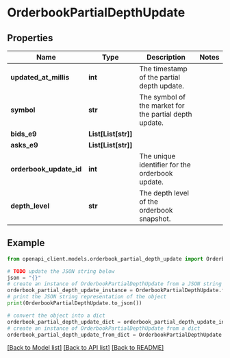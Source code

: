 # OrderbookPartialDepthUpdate


## Properties

Name | Type | Description | Notes
------------ | ------------- | ------------- | -------------
**updated_at_millis** | **int** | The timestamp of the partial depth update. | 
**symbol** | **str** | The symbol of the market for the partial depth update. | 
**bids_e9** | **List[List[str]]** |  | 
**asks_e9** | **List[List[str]]** |  | 
**orderbook_update_id** | **int** | The unique identifier for the orderbook update. | 
**depth_level** | **str** | The depth level of the orderbook snapshot. | 

## Example

```python
from openapi_client.models.orderbook_partial_depth_update import OrderbookPartialDepthUpdate

# TODO update the JSON string below
json = "{}"
# create an instance of OrderbookPartialDepthUpdate from a JSON string
orderbook_partial_depth_update_instance = OrderbookPartialDepthUpdate.from_json(json)
# print the JSON string representation of the object
print(OrderbookPartialDepthUpdate.to_json())

# convert the object into a dict
orderbook_partial_depth_update_dict = orderbook_partial_depth_update_instance.to_dict()
# create an instance of OrderbookPartialDepthUpdate from a dict
orderbook_partial_depth_update_from_dict = OrderbookPartialDepthUpdate.from_dict(orderbook_partial_depth_update_dict)
```
[[Back to Model list]](../README.md#documentation-for-models) [[Back to API list]](../README.md#documentation-for-api-endpoints) [[Back to README]](../README.md)


